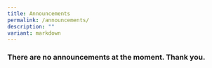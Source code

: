 ```yaml
---
title: Announcements
permalink: /announcements/
description: ""
variant: markdown
---
```

<h3>There are no announcements at the moment. Thank you.</h3>